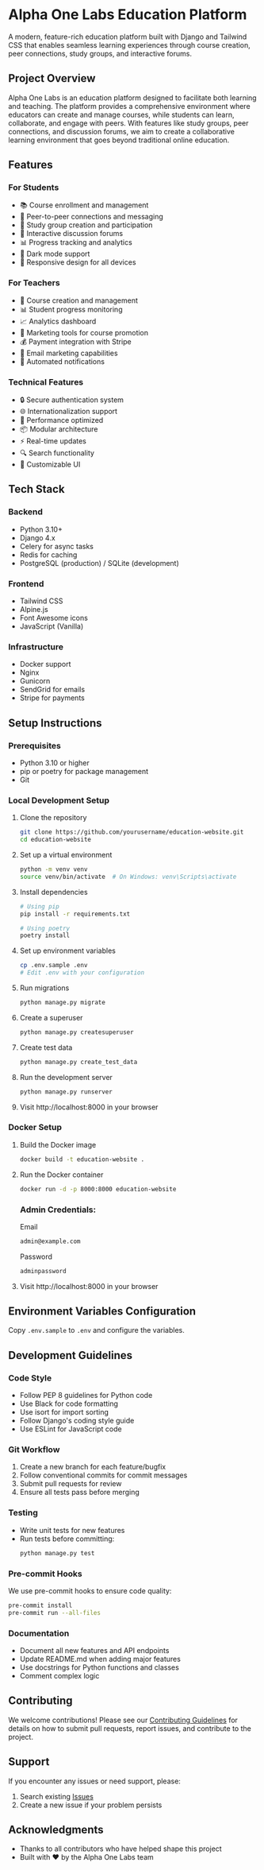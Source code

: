 # Alpha One Labs Education Platform

A modern, feature-rich education platform built with Django and Tailwind CSS that enables seamless learning experiences through course creation, peer connections, study groups, and interactive forums.

## Project Overview

Alpha One Labs is an education platform designed to facilitate both learning and teaching. The platform provides a comprehensive environment where educators can create and manage courses, while students can learn, collaborate, and engage with peers. With features like study groups, peer connections, and discussion forums, we aim to create a collaborative learning environment that goes beyond traditional online education.

## Features

### For Students

- 📚 Course enrollment and management
- 👥 Peer-to-peer connections and messaging
- 📝 Study group creation and participation
- 💬 Interactive discussion forums
- 📊 Progress tracking and analytics
- 🌙 Dark mode support
- 📱 Responsive design for all devices

### For Teachers

- 📝 Course creation and management
- 📊 Student progress monitoring
- 📈 Analytics dashboard
- 📣 Marketing tools for course promotion
- 💰 Payment integration with Stripe
- 📧 Email marketing capabilities
- 🔔 Automated notifications

### Technical Features

- 🔒 Secure authentication system
- 🌐 Internationalization support
- 🚀 Performance optimized
- 📦 Modular architecture
- ⚡ Real-time updates
- 🔍 Search functionality
- 🎨 Customizable UI

## Tech Stack

### Backend

- Python 3.10+
- Django 4.x
- Celery for async tasks
- Redis for caching
- PostgreSQL (production) / SQLite (development)

### Frontend

- Tailwind CSS
- Alpine.js
- Font Awesome icons
- JavaScript (Vanilla)

### Infrastructure

- Docker support
- Nginx
- Gunicorn
- SendGrid for emails
- Stripe for payments

## Setup Instructions

### Prerequisites

- Python 3.10 or higher
- pip or poetry for package management
- Git

### Local Development Setup

1. Clone the repository

   ```bash
   git clone https://github.com/yourusername/education-website.git
   cd education-website
   ```

2. Set up a virtual environment

   ```bash
   python -m venv venv
   source venv/bin/activate  # On Windows: venv\Scripts\activate
   ```

3. Install dependencies

   ```bash
   # Using pip
   pip install -r requirements.txt

   # Using poetry
   poetry install
   ```

4. Set up environment variables

   ```bash
   cp .env.sample .env
   # Edit .env with your configuration
   ```

5. Run migrations

   ```bash
   python manage.py migrate
   ```

6. Create a superuser

   ```bash
   python manage.py createsuperuser
   ```

7. Create test data

   ```bash
   python manage.py create_test_data
   ```

8. Run the development server

   ```bash
   python manage.py runserver
   ```

9. Visit http://localhost:8000 in your browser

### Docker Setup

1. Build the Docker image

   ```bash
   docker build -t education-website .
   ```

2. Run the Docker container

   ```bash
   docker run -d -p 8000:8000 education-website
   ```
   <h3>Admin Credentials:</h3>

   
   Email
   ```bash
   admin@example.com
   ```
   Password
   ```bash
   adminpassword
   ```
   
4. Visit http://localhost:8000 in your browser

## Environment Variables Configuration

Copy `.env.sample` to `.env` and configure the variables.

## Development Guidelines

### Code Style

- Follow PEP 8 guidelines for Python code
- Use Black for code formatting
- Use isort for import sorting
- Follow Django's coding style guide
- Use ESLint for JavaScript code

### Git Workflow

1. Create a new branch for each feature/bugfix
2. Follow conventional commits for commit messages
3. Submit pull requests for review
4. Ensure all tests pass before merging

### Testing

- Write unit tests for new features
- Run tests before committing:
  ```bash
  python manage.py test
  ```

### Pre-commit Hooks

We use pre-commit hooks to ensure code quality:

```bash
pre-commit install
pre-commit run --all-files
```

### Documentation

- Document all new features and API endpoints
- Update README.md when adding major features
- Use docstrings for Python functions and classes
- Comment complex logic

## Contributing

We welcome contributions! Please see our [Contributing Guidelines](CONTRIBUTING.md) for details on how to submit pull requests, report issues, and contribute to the project.

## Support

If you encounter any issues or need support, please:

1. Search existing [Issues](https://github.com/alphaonelabs/education-website/issues)
2. Create a new issue if your problem persists

## Acknowledgments

- Thanks to all contributors who have helped shape this project
- Built with ❤️ by the Alpha One Labs team
